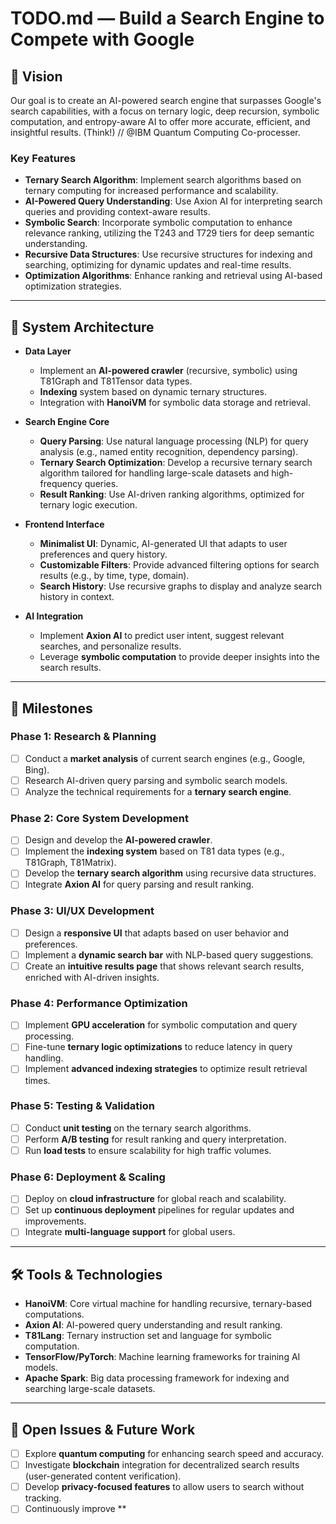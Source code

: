 # TODO.md — Build a Search Engine to Compete with Google

## 🚀 Vision

Our goal is to create an AI-powered search engine that surpasses Google's search capabilities, with a focus on ternary logic, deep recursion, symbolic computation, and entropy-aware AI to offer more accurate, efficient, and insightful results. (Think!) // @IBM Quantum Computing Co-processer.

### Key Features

* **Ternary Search Algorithm**: Implement search algorithms based on ternary computing for increased performance and scalability.
* **AI-Powered Query Understanding**: Use Axion AI for interpreting search queries and providing context-aware results.
* **Symbolic Search**: Incorporate symbolic computation to enhance relevance ranking, utilizing the T243 and T729 tiers for deep semantic understanding.
* **Recursive Data Structures**: Use recursive structures for indexing and searching, optimizing for dynamic updates and real-time results.
* **Optimization Algorithms**: Enhance ranking and retrieval using AI-based optimization strategies.

---

## 🧠 System Architecture

* **Data Layer**

  * Implement an **AI-powered crawler** (recursive, symbolic) using T81Graph and T81Tensor data types.
  * **Indexing** system based on dynamic ternary structures.
  * Integration with **HanoiVM** for symbolic data storage and retrieval.

* **Search Engine Core**

  * **Query Parsing**: Use natural language processing (NLP) for query analysis (e.g., named entity recognition, dependency parsing).
  * **Ternary Search Optimization**: Develop a recursive ternary search algorithm tailored for handling large-scale datasets and high-frequency queries.
  * **Result Ranking**: Use AI-driven ranking algorithms, optimized for ternary logic execution.

* **Frontend Interface**

  * **Minimalist UI**: Dynamic, AI-generated UI that adapts to user preferences and query history.
  * **Customizable Filters**: Provide advanced filtering options for search results (e.g., by time, type, domain).
  * **Search History**: Use recursive graphs to display and analyze search history in context.

* **AI Integration**

  * Implement **Axion AI** to predict user intent, suggest relevant searches, and personalize results.
  * Leverage **symbolic computation** to provide deeper insights into the search results.

---

## 📅 Milestones

### Phase 1: Research & Planning

* [ ] Conduct a **market analysis** of current search engines (e.g., Google, Bing).
* [ ] Research AI-driven query parsing and symbolic search models.
* [ ] Analyze the technical requirements for a **ternary search engine**.

### Phase 2: Core System Development

* [ ] Design and develop the **AI-powered crawler**.
* [ ] Implement the **indexing system** based on T81 data types (e.g., T81Graph, T81Matrix).
* [ ] Develop the **ternary search algorithm** using recursive data structures.
* [ ] Integrate **Axion AI** for query parsing and result ranking.

### Phase 3: UI/UX Development

* [ ] Design a **responsive UI** that adapts based on user behavior and preferences.
* [ ] Implement a **dynamic search bar** with NLP-based query suggestions.
* [ ] Create an **intuitive results page** that shows relevant search results, enriched with AI-driven insights.

### Phase 4: Performance Optimization

* [ ] Implement **GPU acceleration** for symbolic computation and query processing.
* [ ] Fine-tune **ternary logic optimizations** to reduce latency in query handling.
* [ ] Implement **advanced indexing strategies** to optimize result retrieval times.

### Phase 5: Testing & Validation

* [ ] Conduct **unit testing** on the ternary search algorithms.
* [ ] Perform **A/B testing** for result ranking and query interpretation.
* [ ] Run **load tests** to ensure scalability for high traffic volumes.

### Phase 6: Deployment & Scaling

* [ ] Deploy on **cloud infrastructure** for global reach and scalability.
* [ ] Set up **continuous deployment** pipelines for regular updates and improvements.
* [ ] Integrate **multi-language support** for global users.

---

## 🛠️ Tools & Technologies

* **HanoiVM**: Core virtual machine for handling recursive, ternary-based computations.
* **Axion AI**: AI-powered query understanding and result ranking.
* **T81Lang**: Ternary instruction set and language for symbolic computation.
* **TensorFlow/PyTorch**: Machine learning frameworks for training AI models.
* **Apache Spark**: Big data processing framework for indexing and searching large-scale datasets.

---

## 🚧 Open Issues & Future Work

* [ ] Explore **quantum computing** for enhancing search speed and accuracy.
* [ ] Investigate **blockchain** integration for decentralized search results (user-generated content verification).
* [ ] Develop **privacy-focused features** to allow users to search without tracking.
* [ ] Continuously improve \*\*
